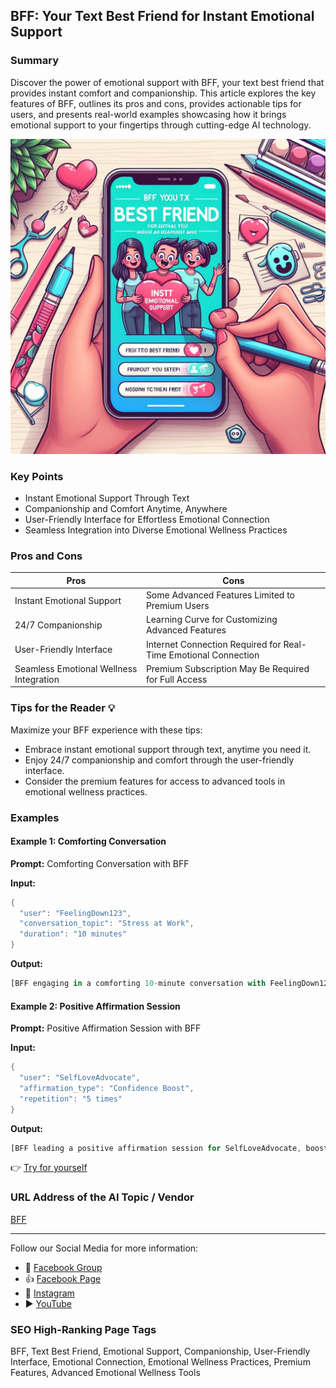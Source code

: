 ## BFF: Your Text Best Friend for Instant Emotional Support

### Summary
Discover the power of emotional support with BFF, your text best friend that provides instant comfort and companionship. This article explores the key features of BFF, outlines its pros and cons, provides actionable tips for users, and presents real-world examples showcasing how it brings emotional support to your fingertips through cutting-edge AI technology.

<img src="./bff.webp" alt="BFF Image"/>

### Key Points
- Instant Emotional Support Through Text
- Companionship and Comfort Anytime, Anywhere
- User-Friendly Interface for Effortless Emotional Connection
- Seamless Integration into Diverse Emotional Wellness Practices

### Pros and Cons

| Pros                             | Cons                                               |
| -------------------------------- | -------------------------------------------------- |
| Instant Emotional Support         | Some Advanced Features Limited to Premium Users   |
| 24/7 Companionship                | Learning Curve for Customizing Advanced Features |
| User-Friendly Interface           | Internet Connection Required for Real-Time Emotional Connection |
| Seamless Emotional Wellness Integration | Premium Subscription May Be Required for Full Access|

### Tips for the Reader 💡
Maximize your BFF experience with these tips:
- Embrace instant emotional support through text, anytime you need it.
- Enjoy 24/7 companionship and comfort through the user-friendly interface.
- Consider the premium features for access to advanced tools in emotional wellness practices.

### Examples

#### Example 1: Comforting Conversation
**Prompt:** Comforting Conversation with BFF

**Input:**
```dart
{
  "user": "FeelingDown123",
  "conversation_topic": "Stress at Work",
  "duration": "10 minutes"
}
```

**Output:**
```dart
[BFF engaging in a comforting 10-minute conversation with FeelingDown123, providing emotional support and understanding for workplace stress]
```

#### Example 2: Positive Affirmation Session
**Prompt:** Positive Affirmation Session with BFF

**Input:**
```dart
{
  "user": "SelfLoveAdvocate",
  "affirmation_type": "Confidence Boost",
  "repetition": "5 times"
}
```

**Output:**
```dart
[BFF leading a positive affirmation session for SelfLoveAdvocate, boosting confidence through the repetition of affirmations five times]
```

👉 <a href="https://www.textbff.com/" target="_blank">Try for yourself</a>

### URL Address of the AI Topic / Vendor
<a href="https://www.textbff.com/" target="_blank">BFF</a>

---

Follow our Social Media for more information:

- 📘 <a href="https://www.facebook.com/groups/trionxai" target="_blank">Facebook Group</a>
- 👍 <a href="https://www.facebook.com/ai.trionxai" target="_blank">Facebook Page</a>
- 📸 <a href="https://www.instagram.com/trionxai/" target="_blank">Instagram</a>
- ▶️ <a href="https://www.youtube.com/@robotdocs/" target="_blank">YouTube</a>

### SEO High-Ranking Page Tags
BFF, Text Best Friend, Emotional Support, Companionship, User-Friendly Interface, Emotional Connection, Emotional Wellness Practices, Premium Features, Advanced Emotional Wellness Tools